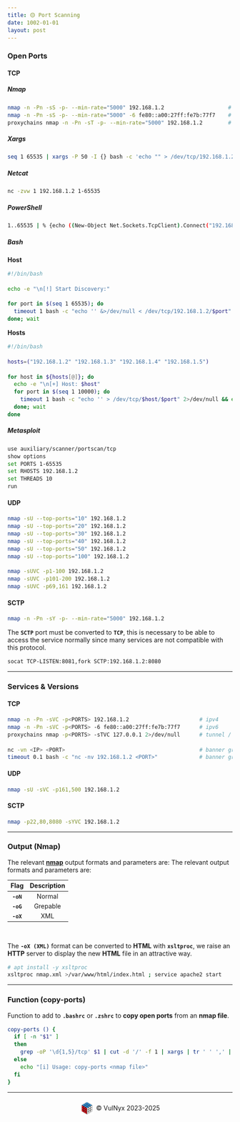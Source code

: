 ```yaml
---
title: 🟡 Port Scanning
date: 1002-01-01
layout: post
---
```


### Open Ports

#### TCP

##### Nmap

```bash
nmap -n -Pn -sS -p- --min-rate="5000" 192.168.1.2                    # ipv4
nmap -n -Pn -sS -p- --min-rate="5000" -6 fe80::a00:27ff:fe7b:77f7    # ipv6
proxychains nmap -n -Pn -sT -p- --min-rate="5000" 192.168.1.2        # tunnel / proxy (proxychains)
```

##### Xargs

```bash
seq 1 65535 | xargs -P 50 -I {} bash -c 'echo "" > /dev/tcp/192.168.1.2/{} &>/dev/null && echo -e "[+] Port: {} OPEN"' 2>/dev/null
```

##### Netcat

```bash
nc -zvw 1 192.168.1.2 1-65535
```

##### PowerShell

```bash
1..65535 | % {echo ((New-Object Net.Sockets.TcpClient).Connect("192.168.1.2", $_)) "TCP port $_ is open"} 2>$null
```

##### Bash

**Host**

```bash
#!/bin/bash

echo -e "\n[!] Start Discovery:"

for port in $(seq 1 65535); do
  timeout 1 bash -c "echo '' &>/dev/null < /dev/tcp/192.168.1.2/$port" 2>/dev/null && echo -e "\t[+] $port" &
done; wait
```

**Hosts**

```bash
#!/bin/bash

hosts=("192.168.1.2" "192.168.1.3" "192.168.1.4" "192.168.1.5")

for host in ${hosts[@]}; do
  echo -e "\n[+] Host: $host"
  for port in $(seq 1 10000); do
    timeout 1 bash -c "echo '' > /dev/tcp/$host/$port" 2>/dev/null && echo "[*] Ports: $port - Active" &
  done; wait
done
```

##### Metasploit

```bash
use auxiliary/scanner/portscan/tcp
show options
set PORTS 1-65535
set RHOSTS 192.168.1.2
set THREADS 10
run
```

#### UDP

```bash
nmap -sU --top-ports="10" 192.168.1.2
nmap -sU --top-ports="20" 192.168.1.2
nmap -sU --top-ports="30" 192.168.1.2
nmap -sU --top-ports="40" 192.168.1.2
nmap -sU --top-ports="50" 192.168.1.2
nmap -sU --top-ports="100" 192.168.1.2

nmap -sUVC -p1-100 192.168.1.2
nmap -sUVC -p101-200 192.168.1.2
nmap -sUVC -p69,161 192.168.1.2
```

#### SCTP

```bash
nmap -n -Pn -sY -p- --min-rate="5000" 192.168.1.2
```
The **`SCTP`** port must be converted to **`TCP`**, this is necessary to be able to access the service normally since many services are not compatible with this protocol.

```bash
socat TCP-LISTEN:8081,fork SCTP:192.168.1.2:8080
```

---

### Services & Versions

#### TCP

```bash
nmap -n -Pn -sVC -p<PORTS> 192.168.1.2                      # ipv4
nmap -n -Pn -sVC -p<PORTS> -6 fe80::a00:27ff:fe7b:77f7      # ipv6
proxychains nmap -p<PORTS> -sTVC 127.0.0.1 2>/dev/null      # tunnel / proxy (proxychains)

nc -vn <IP> <PORT>                                          # banner grabbing
timeout 0.1 bash -c "nc -nv 192.168.1.2 <PORT>"             # banner grabbing
```

#### UDP

```bash
nmap -sU -sVC -p161,500 192.168.1.2
```

#### SCTP

```bash
nmap -p22,80,8080 -sYVC 192.168.1.2
```

---

### Output (Nmap)

The relevant [**nmap**](https://nmap.org) output formats and parameters are:
The relevant output formats and parameters are:  

<div class="table-wrapper" markdown="block">

|Flag|Description|
|:-:|:-:|
|**`-oN`**|Normal|
|**`-oG`**|Grepable|
|**`-oX`**|XML|

</div>

<br>

The **`-oX (XML)`** format can be converted to **HTML** with **`xsltproc`**, we raise an **HTTP** server to display the new **HTML** file in an attractive way.

```bash
# apt install -y xsltproc
xsltproc nmap.xml >/var/www/html/index.html ; service apache2 start
```

---

### Function (copy-ports)

Function to add to **`.bashrc`** or **`.zshrc`** to **copy open ports** from an **nmap file**.

```bash
copy-ports () {
  if [ -n "$1" ]
  then
    grep -oP '\d{1,5}/tcp' $1 | cut -d '/' -f 1 | xargs | tr ' ' ',' | tr -d '\n' | xclip -sel clip
  else
    echo "[i] Usage: copy-ports <nmap file>"
  fi
}
```

---

<div style="display: flex; justify-content: center; align-items: center; width: 100%; margin-top: 20px;">
  <img src="/assets/gitbook/images/favicon.png" style="width: 30px; height: auto; margin-right: 6px;">
  <span>© VulNyx 2023-2025</span>
</div>
